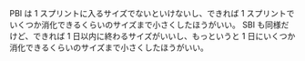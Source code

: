 PBI は 1 スプリントに入るサイズでないといけないし、できれば 1 スプリントでいくつか消化できるくらいのサイズまで小さくしたほうがいい。
SBI も同様だけど、できれば 1 日以内に終わるサイズがいいし、もっというと 1 日にいくつか消化できるくらいのサイズまで小さくしたほうがいい。
